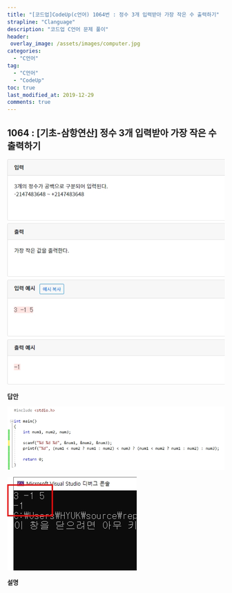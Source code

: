 ```yaml
---
title: "[코드업]CodeUp(c언어) 1064번 : 정수 3개 입력받아 가장 작은 수 출력하기"
strapline: "Clanguage"
description: "코드업 C언어 문제 풀이"
header:
 overlay_image: /assets/images/computer.jpg
categories:
  - "C언어"
tag:
  - "C언어"
  - "CodeUp"
toc: true
last_modified_at: 2019-12-29
comments: true
---
```


## 1064 : [기초-삼항연산] 정수 3개 입력받아 가장 작은 수 출력하기

![c1064](/assets/images/c1064.jpg)

**답안**<br>

![c1064](/assets/images/c1064-2.jpg)

![c1064](/assets/images/c1064-1.jpg)

**설명**

